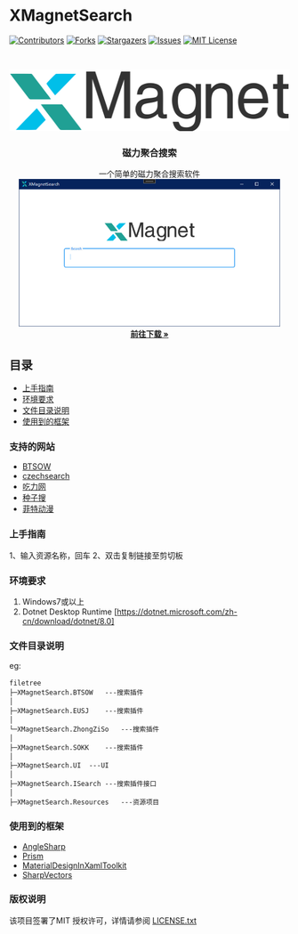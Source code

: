 

# XMagnetSearch


<!-- PROJECT SHIELDS -->

[![Contributors][contributors-shield]][contributors-url]
[![Forks][forks-shield]][forks-url]
[![Stargazers][stars-shield]][stars-url]
[![Issues][issues-shield]][issues-url]
[![MIT License][license-shield]][license-url]

<!-- PROJECT LOGO -->

<br />

<p align="center">
  <a href="https://github.com/fallingrust/XMagnetSearch/">
    <img src="images/logo.png" alt="Logo" width="519" height="110">
  </a>

<h3 align="center">磁力聚合搜索</h3>
  <p align="center">
    一个简单的磁力聚合搜索软件
    <br/>
    <img src="images/Snipaste_2023-12-07_17-59-40.png" alt="UI" width="470" height="265">
    <br />     
    <a href="https://github.com/fallingrust/XMagnetSearch/releases"><strong>前往下载 »</strong></a>
    <br />   
  </p>
</p>

## 目录

- [上手指南](#上手指南)
- [环境要求](#环境要求)
- [文件目录说明](#文件目录说明)
- [使用到的框架](#使用到的框架)

### 支持的网站
- [BTSOW](https://btsow.motorcycles)
- [czechsearch](https://eusjdkws.lol)
- [吃力网](https://11h.sokk24.buzz)
- [种子搜](https://m.zhongziso365.xyz)
- [菲特动漫](https://fitacg.com)
### 上手指南

1、输入资源名称，回车
2、双击复制链接至剪切板

### 环境要求

1. Windows7或以上
2. Dotnet Desktop Runtime [https://dotnet.microsoft.com/zh-cn/download/dotnet/8.0]

### 文件目录说明

eg:

```
filetree 
├─XMagnetSearch.BTSOW	---搜索插件
│
├─XMagnetSearch.EUSJ	---搜索插件
│ 
└─XMagnetSearch.ZhongZiSo	---搜索插件
│
├─XMagnetSearch.SOKK	---搜索插件
│
├─XMagnetSearch.UI	---UI
│
├─XMagnetSearch.ISearch	---搜索插件接口
│
├─XMagnetSearch.Resources	---资源项目

```

### 使用到的框架

- [AngleSharp](https://github.com/AngleSharp/AngleSharp)
- [Prism](https://github.com/PrismLibrary/Prism)
- [MaterialDesignInXamlToolkit](https://github.com/MaterialDesignInXAML/MaterialDesignInXamlToolkit)
- [SharpVectors](https://github.com/ElinamLLC/SharpVectors)

  
### 版权说明

该项目签署了MIT 授权许可，详情请参阅 [LICENSE.txt](https://github.com/fallingrust/XMagnetSearch/LICENSE.txt)
<!-- links -->
[your-project-path]:fallingrust/XMagnetSearch
[contributors-shield]: https://img.shields.io/github/contributors/fallingrust/XMagnetSearch.svg?style=flat-square
[contributors-url]: https://github.com/fallingrust/XMagnetSearch/graphs/contributors
[forks-shield]: https://img.shields.io/github/forks/fallingrust/XMagnetSearch.svg?style=flat-square
[forks-url]: https://github.com/fallingrust/XMagnetSearch/network/members
[stars-shield]: https://img.shields.io/github/stars/fallingrust/XMagnetSearch.svg?style=flat-square
[stars-url]: https://github.com/fallingrust/XMagnetSearch/stargazers
[issues-shield]: https://img.shields.io/github/issues/fallingrust/XMagnetSearch.svg?style=flat-square
[issues-url]: https://img.shields.io/github/issues/fallingrust/XMagnetSearch.svg
[license-shield]: https://img.shields.io/github/license/fallingrust/XMagnetSearch.svg?style=flat-square
[license-url]: https://github.com/fallingrust/XMagnetSearch/blob/master/LICENSE.txt


